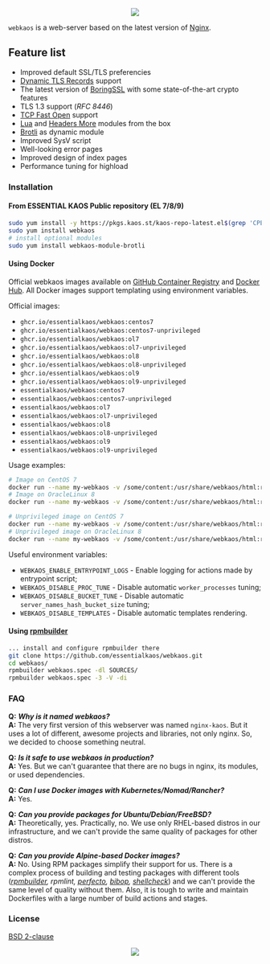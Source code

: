 <p align="center"><a href="#readme"><img src="https://gh.kaos.st/webkaos.svg"/></a></p>

`webkaos` is a web-server based on the latest version of [Nginx](http://nginx.org).

## Feature list

* Improved default SSL/TLS preferencies
* [Dynamic TLS Records](DYNAMIC-TLS-RECORDS.md) support
* The latest version of [BoringSSL](https://boringssl.googlesource.com/boringssl/) with some state-of-the-art crypto features
* TLS 1.3 support (_RFC 8446_)
* [TCP Fast Open](https://en.wikipedia.org/wiki/TCP_Fast_Open) support
* [Lua](https://github.com/openresty/lua-nginx-module) and [Headers More](https://github.com/openresty/headers-more-nginx-module) modules from the box
* [Brotli](https://github.com/eustas/ngx_brotli) as dynamic module
* Improved SysV script
* Well-looking error pages
* Improved design of index pages
* Performance tuning for highload

### Installation

#### From ESSENTIAL KAOS Public repository (EL 7/8/9)

```bash
sudo yum install -y https://pkgs.kaos.st/kaos-repo-latest.el$(grep 'CPE_NAME' /etc/os-release | tr -d '"' | cut -d':' -f5).noarch.rpm
sudo yum install webkaos
# install optional modules
sudo yum install webkaos-module-brotli
```

#### Using Docker

Official webkaos images available on [GitHub Container Registry](https://kaos.sh/p/webkaos) and [Docker Hub](http://kaos.sh/d/webkaos). All Docker images support templating using environment variables.

Official images:

- `ghcr.io/essentialkaos/webkaos:centos7`
- `ghcr.io/essentialkaos/webkaos:centos7-unprivileged`
- `ghcr.io/essentialkaos/webkaos:ol7`
- `ghcr.io/essentialkaos/webkaos:ol7-unprivileged`
- `ghcr.io/essentialkaos/webkaos:ol8`
- `ghcr.io/essentialkaos/webkaos:ol8-unprivileged`
- `ghcr.io/essentialkaos/webkaos:ol9`
- `ghcr.io/essentialkaos/webkaos:ol9-unprivileged`
- `essentialkaos/webkaos:centos7`
- `essentialkaos/webkaos:centos7-unprivileged`
- `essentialkaos/webkaos:ol7`
- `essentialkaos/webkaos:ol7-unprivileged`
- `essentialkaos/webkaos:ol8`
- `essentialkaos/webkaos:ol8-unprivileged`
- `essentialkaos/webkaos:ol9`
- `essentialkaos/webkaos:ol9-unprivileged`

Usage examples:

```bash
# Image on CentOS 7
docker run --name my-webkaos -v /some/content:/usr/share/webkaos/html:ro -p 8080:80 -d essentialkaos/webkaos:centos7
# Image on OracleLinux 8
docker run --name my-webkaos -v /some/content:/usr/share/webkaos/html:ro -p 8080:80 -d essentialkaos/webkaos:ol8
```

```bash
# Unprivileged image on CentOS 7
docker run --name my-webkaos -v /some/content:/usr/share/webkaos/html:ro -p 8080:8080 -d essentialkaos/webkaos:centos7-unprivileged
# Unprivileged image on OracleLinux 8
docker run --name my-webkaos -v /some/content:/usr/share/webkaos/html:ro -p 8080:8080 -d essentialkaos/webkaos:ol8-unprivileged
```

Useful environment variables:

* `WEBKAOS_ENABLE_ENTRYPOINT_LOGS` - Enable logging for actions made by entrypoint script;
* `WEBKAOS_DISABLE_PROC_TUNE` - Disable automatic `worker_processes` tuning;
* `WEBKAOS_DISABLE_BUCKET_TUNE` - Disable automatic `server_names_hash_bucket_size` tuning;
* `WEBKAOS_DISABLE_TEMPLATES` - Disable automatic templates rendering.

#### Using [rpmbuilder](https://github.com/essentialkaos/rpmbuilder)

```bash
... install and configure rpmbuilder there
git clone https://github.com/essentialkaos/webkaos.git
cd webkaos/
rpmbuilder webkaos.spec -dl SOURCES/
rpmbuilder webkaos.spec -3 -V -di
```

### FAQ

**Q:** **_Why is it named webkaos?_**<br/>
**A:** The very first version of this webserver was named `nginx-kaos`. But it uses a lot of different, awesome projects and libraries, not only nginx. So, we decided to choose something neutral.

**Q:** **_Is it safe to use webkaos in production?_**<br/>
**A:** Yes. But we can't guarantee that there are no bugs in nginx, its modules, or used dependencies.

**Q:** **_Can I use Docker images with Kubernetes/Nomad/Rancher?_**<br/>
**A:** Yes.

**Q:** **_Can you provide packages for Ubuntu/Debian/FreeBSD?_**<br/>
**A:** Theoretically, yes. Practically, no. We use only RHEL-based distros in our infrastructure, and we can't provide the same quality of packages for other distros.

**Q:** **_Can you provide Alpine-based Docker images?_**<br/>
**A:** No. Using RPM packages simplify their support for us. There is a complex process of building and testing packages with different tools (_[rpmbuilder](https://kaos.sh/rpmbuilder), rpmlint, [perfecto](https://kaos.sh/perfecto), [bibop](https://kaos.sh/bibop), [shellcheck](https://github.com/koalaman/shellcheck)_) and we can't provide the same level of quality without them. Also, it is tough to write and maintain Dockerfiles with a large number of build actions and stages.

### License

[BSD 2-clause](LICENSE)

<p align="center"><a href="https://essentialkaos.com"><img src="https://gh.kaos.st/ekgh.svg"/></a></p>
